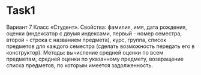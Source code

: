 # Task1
Вариант 7
Класс «Студент».
Свойства: фамилия, имя, дата рождения, оценки (индексатор с двумя индексами, первый - номер семестра, второй - строка с названием предмета), курс, группа, список предметов для каждого семестра (сделать возможность передать его в конструктор).
Методы: вычисление средней оценки по всем предметам, средней оценки по указанному предмету, возвращение списка предметов, по которым имеется задолженность.
